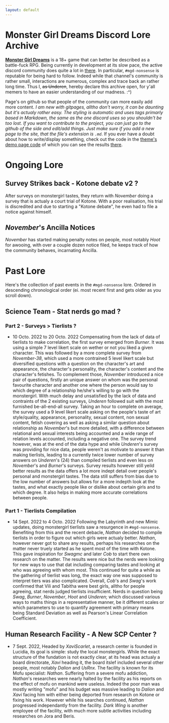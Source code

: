 ```yaml
---
layout: default
---
```

# Monster Girl Dreams Discord Lore Archive

[**Monster Girl Dreams**](https://monstergirldreams.blogspot.com/p/about.html) is a 18+ game that can better be described as a battle-fuck RPG.
Being currently in development at its slow pace, the active discord community does quite a lot in [there](https://discord.com/invite/monstergirldreams).
In particular, `#mgd-nonsense` is reputable for being hard to follow. Indeed while that channel's community is rather small, interactions are numerous, complex and trace back an rather long time.
Thus I, ~~as Underen~~, hereby declare this archive open, for y'all memers to have an easier understanding of our madness. :^)

Page's on github so that people of the community can more easily add more content.
*I am new with gitpages, alltho don't worry, it can be daunting but it's actualy rather easy. The styling is automatic and uses tags primarly based in Markdown, the same as the one discord uses so you shouldn't be too lost. If you want to contribute to the project, you can just go to the github of the side and edit/add things. Just make sure if you add a new page to the site, that the file's extension is `.md`*. If you ever have a doubt about how to write/display something, check out the code in the [theme's demo page code](https://github.com/pages-themes/midnight/edit/master/index.md) of which you can see the results [there](https://pages-themes.github.io/midnight/). 

# Ongoing Lore

## Survey Strikes back - Kotone debate v2 ?
After surveys on monstergirl tastes, they return with *November* doing a survey that is actualy a court trial of Kotone. With a poor realisation, his trial is discredited and due to starting a "Kotone debate", he even had to file a notice against himself.

## *November*'s Ancilla Notices
*November* has started making penalty notes on people, most notably *Hoot* for awooing, with over a couple dozen notice filed, he keeps track of how the community behaves, incarnating Ancilla.

# Past Lore
Here's the collection of past events in the `#mgd-nonsense` lore. Ordered in descending chronological order (ei. most recent first and gets older as you scroll down).

## Science Team - Stat nerds go mad ? 
### Part 2 - Surveys > Tierlists ?
- 10 Octo. 2022 to 20 Octo. 2022
Compensating from the lack of data of tierlists to make correlation, the first survey emerged from *Burner*. It was using a simple 7 level likert scale on wether or not you liked a given character. This was followed by a more complete survey from *November-38*, which used a more contrained 5 level likert scale but diversified questions with a question on the character's art and appearance, the character's personality, the character's content and the character's fetishes. To complement those, *November* introduced a nice pair of questions, firstly an unique answer on whom was the personal favourite character and another one where the person would say to which degree of a relationship he/she's willing to go with the monstergirl.
With much delay and unsatisfied by the lack of data and contraints of the 2 existing surveys, *Underen* followed suit with the most furnished be-all-end-all survey. Taking an hour to complete on average, the survey used a 9 level likert scale asking on the people's taste of art style/quality, appearance, personality, sexual content, non sexual content, fetish covering as well as asking a similar question about relationship as *November*'s but more detailed, with a difference between relational and sexual interests being accounted and a wide range of relation levels accounted, including a negative one.
The survey trend however, was at the end of the data hype and while *Underen*'s survey was providing for nice data, people weren't as motivate to answer it than making tierlists, leading to a currently twice lower number of survey answers on *Underen*'s (24) than compiled tierlists and even less on *November*'s and *Burner*'s surveys.
Survey results however still yeild better results as the data offers a lot more indept detail over people's personal and monstergirl tastes. The data still suffers from bias due to the low number of answers but allows for a more indepth look at the tastes, and what exactly people like or dislike about certain girls and to which degree. It also helps in making more accurate correlations between people.

### Part 1 - Tierlists Compilation
- 14 Sept. 2022 to 4 Octo. 2022
Following the Labyrinth and new Mimic updates, doing monstergirl tierlists saw a resurgence in `#mgd-nonsense`. Benefiting from this and the recent debacle, *Nathan* decided to compile tierlists in order to figure out which girls were actualy better. *Nathan*, however never got to share any results, perhaps his researches on the matter never truely started as he spent most of the time with Kotone.
This gave inspiration for *Swagmc* and later *Cob* to start there own research on the matter. The results were nice but the nerds were looking for new ways to use that dat including comparing tastes and looking at who was agreeing with whom most. This continued for quite a while as the gathering of tierlist was long, the exact way one was supposed to interpret tiers was also complicated.
Overall, *Cob*'s and *Swag*'s  work confirmed that Vili and Tabitha were best girls, alltho for people agreeing, stat nerds judged tierlists insufficient.
Nerds in question being *Swag*, *Burner*, *November*, *Hoot* and *Underen*; which discussed various ways to maths things in a representative manner, be it different scales or which parameters to use to quantify agreement with primary means being Standard Deviation as well as Pearson's Linear Correlation Coefficient.

## Human Research Facility - A New SCP Center ?
- 7 Sept. 2022,
Headed by *XaviScarlet*, a research center is founded in Lucidia, its goal is simple: study the local monstergirls.
While the exact structure of the fundation is not exactly clear, at its head was actualy a board directorate, *Xavi* heading it, the board itslef included several other people, most notably *Dalion* and *UsRnx*.
The facility is known for its Mofu specialist: *Nathan*. Suffering from a severe mofu addiction, *Nathan*'s researches were nearly halted by the facility as his reports on the effect of mofu on mankind were useless. Indeed the poor man was mostly writing "mofu" and his budget was massive leading to *Dalion* and *Xavi* facing him with either being deported from research on Kotone or fixing his work. However while his searches continued, *Nathan* progressed independantly from the facility.
*Dark Wing* is another employee of the facility, with much more subtle activities including researches on Jora and Beris.
